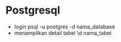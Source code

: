 # Postgresql

- login
  psql -u postgres -d nama_database
- menampilkan detail tabel
  \d nama_tabel
